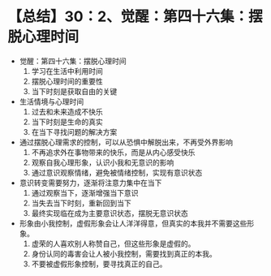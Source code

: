 # 【总结】30：2、觉醒：第四十六集：摆脱心理时间

-   觉醒：第四十六集：摆脱心理时间
    1.  学习在生活中利用时间
    2.  摆脱心理时间的重要性
    3.  当下时刻是获取自由的关键
-   生活情境与心理时间
    1.  过去和未来造成不快乐
    2.  当下时刻是生命的真实
    3.  在当下寻找问题的解决方案
-   通过摆脱心理需求的控制，可以从恐惧中解脱出来，不再受外界影响
    1.  不再追求外在事物带来的快乐，而是从内心感受快乐
    2.  观察自我心理形象，认识小我和无意识的影响
    3.  通过意识观察情绪，避免被情绪控制，实现有意识状态
-   意识转变需要努力，逐渐将注意力集中在当下
    1.  通过观察当下，逐渐增强当下意识
    2.  当失去当下时刻，重新回到当下
    3.  最终实现临在成为主要意识状态，摆脱无意识状态
-   形象由小我控制，虚假形象会让人洋洋得意，但真实的本我并不需要这些形象。
    1.  虚荣的人喜欢别人称赞自己，但这些形象是虚假的。
    2.  身份认同的毒害会让人被小我控制，需要找到真正的本我。
    3.  不要被虚假形象控制，要寻找真正的自己。